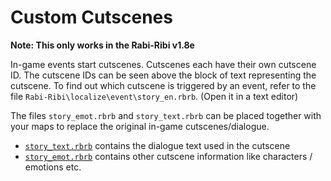 # Custom Cutscenes

**Note: This only works in the Rabi-Ribi v1.8e**

In-game events start cutscenes. Cutscenes each have their own cutscene ID.
The cutscene IDs can be seen above the block of text representing the cutscene.
To find out which cutscene is triggered by an event, refer to the file `Rabi-Ribi\localize\event\story_en.rbrb`. (Open it in a text editor)

The files `story_emot.rbrb` and `story_text.rbrb` can be placed together with your maps to replace the original in-game cutscenes/dialogue.

* [`story_text.rbrb`](story_text.md) contains the dialogue text used in the cutscene
* [`story_emot.rbrb`](story_emot.md) contains other cutscene information like characters / emotions etc.
